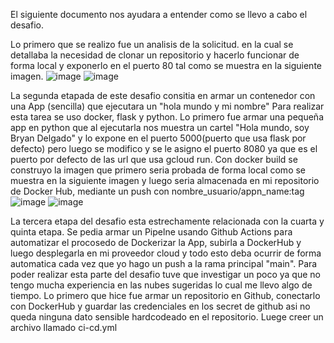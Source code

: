 
El siguiente documento nos ayudara a entender como se llevo a cabo el desafio. 

Lo primero que se realizo fue un analisis de la solicitud. en la cual se detallaba la necesidad de clonar un repositorio y hacerlo funcionar de forma local y exponerlo en el puerto 80 tal como se muestra en la siguiente imagen.
![image](https://github.com/user-attachments/assets/02bc52a7-56dc-4dcf-b1dd-0454e1a93b70)
![image](https://github.com/user-attachments/assets/bf2723ad-183d-4744-9182-75b4cc6e7b89)

La segunda etapada de este desafio consitia en armar un contenedor con una App (sencilla) que ejecutara un "hola mundo y mi nombre"
Para realizar esta tarea se uso docker, flask y python. Lo primero fue armar una pequeña app en python que al ejecutarla nos muestra un cartel "Hola mundo, soy Bryan Delgado" y lo expone 
en el puerto 5000(puerto que usa flask por defecto) pero luego se modifico y se le asigno el puerto 8080 ya que es el puerto por defecto de las url que usa gcloud run. Con docker build se construyo la imagen que primero seria probada de forma local como se muestra en la siguiente imagen y luego seria almacenada en mi repositorio de Docker Hub, mediante un push con nombre_usuario/appn_name:tag 
![image](https://github.com/user-attachments/assets/02bc52a7-56dc-4dcf-b1dd-0454e1a93b70)
![image](https://github.com/user-attachments/assets/9e576e8d-4736-43c9-b697-0b5c47a27e11)

La tercera etapa del desafio esta estrechamente relacionada con la cuarta y quinta etapa. Se pedia armar un Pipelne usando Github Actions para automatizar el procosedo de Dockerizar la App, subirla a DockerHub y luego desplegarla en mi proveedor cloud y todo esto deba ocurrir de forma automatica cada vez que yo hago un push a la rama principal "main". 
Para poder realizar esta parte del desafio tuve que investigar un poco ya que no tengo mucha experiencia en las nubes sugeridas lo cual me llevo algo de tiempo. Lo primero que hice fue armar un repositorio en Github, conectarlo con DockerHub y guardar las credenciales en los secret de github asi no queda ninguna dato sensible hardcodeado en el repositorio. Luege creer un archivo llamado ci-cd.yml 
